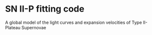 # SN II-P fitting code
A global model of the light curves and expansion velocities of Type II-Plateau Supernovae

